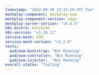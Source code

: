 ```yaml
---
timestamp: "2022-08-30 13:37:19 UTC Tue"
meshplay-component: meshplay-osm
meshplay-component-version: edge
meshplay-server-version: "v0.6.3"
k8s-distro: minikube
k8s-version: "v1.20.11"
service-mesh: OSM
service-mesh-version: "v1.2.0"
tests:
  pod/osm-bootstrap: "Not Running"
  pod/osm-controller: "Not Running"
  pod/osm-injector:  "Not Running"
overall-status: "failing"
---
```

